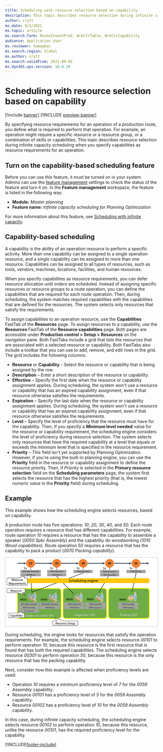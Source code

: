 ```yaml
---
title: Scheduling with resource selection based on capability
description: This topic describes resource selection during infinite capacity scheduling when you specify capabilities as resource requirements for an operation.
author: crytt
ms.date: 9/3/2021
ms.topic: article
ms.search.form: RouteInventProd, WrkCtrTable, WrkCtrCapability
audience: Application User
ms.reviewer: kamaybac
ms.search.region: Global
ms.author: crytt
ms.search.validFrom: 2021-09-03
ms.dyn365.ops.version: 10.0.20
---
```


# Scheduling with resource selection based on capability

[!include [banner](../../includes/banner.md)]
[!INCLUDE [preview-banner](../../includes/preview-banner.md)]

By specifying resource requirements for an operation of a production route, you define what is required to perform that operation. For example, an operation might require a specific resource or a resource group, or a combination of skills or capabilities. This topic describes resource selection during infinite capacity scheduling when you specify capabilities as resource requirements for an operation.

## Turn on the capability-based scheduling feature

Before you can use this feature, it must be turned on in your system. Admins can use the [feature management](../../fin-ops-core/fin-ops/get-started/feature-management/feature-management-overview.md) settings to check the status of the feature and turn it on. In the **Feature management** workspace, the feature is listed in the following way:

- **Module:** *Master planning*
- **Feature name:** *Infinite capacity scheduling for Planning Optimization*

For more information about this feature, see [Scheduling with infinite capacity](infinite-capacity-planning.md).

## Capability-based scheduling

A capability is the ability of an operation resource to perform a specific activity. More than one capability can be assigned to a single operation resource, and a single capability can be assigned to more than one resource. Capabilities can be assigned to all types of resources, such as tools, vendors, machines, locations, facilities, and human resources.

When you specify capabilities as resource requirements, you can defer resource allocation until orders are scheduled. Instead of assigning specific resources or resource groups to a route operation, you can define the capabilities that are required for each route operation. Then, during scheduling, the system matches required capabilities with the capabilities that are defined for the resources. The system selects only resources that satisfy the requirements.

To assign capabilities to an operation resource, use the **Capabilities** FastTab of the **Resources** page. To assign resources to a capability, use the **Resources** FastTab of the **Resource capabilities** page. Both pages are accessible under **Production control \> Setup \> Resources** on the navigation pane. Both FastTabs include a grid that lists the resources that are associated with a selected resource or capability. Both FastTabs also include a toolbar that you can use to add, remove, and edit rows in the grid. The grid includes the following columns:

- **Resource** or **Capability** – Select the resource or capability that is being assigned by the row.
- **Description** – Enter a short description of the resource or capability.
- **Effective** – Specify the first date when the resource or capability assignment applies. During scheduling, the system won't use a resource or capability that has an expired capability assignment, even if that resource otherwise satisfies the requirements.
- **Expiration** – Specify the last date when the resource or capability assignment applies. During scheduling, the system won't use a resource or capability that has an expired capability assignment, even if that resource otherwise satisfies the requirements.
- **Level** – Specify the level of proficiency that the resource must have for the capability. Then, if you specify a **Minimum level needed** value for the resource or capability requirement, the scheduling engine considers the level of proficiency during resource selection. The system selects only resources that have the required capability at a level that equals or exceeds the minimum level that is specified in the resource requirement.
- **Priority** – This field isn't yet supported by Planning Optimization. However, if you're using the built-in planning engine, you can use the **Priority** field in the resource or capability assignment to define the resource priority. Then, if *Priority* is selected in the **Primary resource selection** field on the **Scheduling parameters** page, the system first selects the resource that has the highest priority (that is, the lowest numeric value in the **Priority** field) during scheduling.

## Example

This example shows how the scheduling engine selects resources, based on capability.

A production route has five operations: *10*, *20*, *30*, *40*, and *50*. Each route operation requires a resource that has different capabilities. For example, route operation *10* requires a resource that has the capability to assemble a speaker (*0050 Spkr Assembly*) and the capability do woodworking (*1010 Wood capabilities*). Route operation *50* requires a resource that has the capability to pack a product (*0070 Packing capability*).

![Capability used for scheduling.](media/capability-based-scheduling.png "Capability used for scheduling.")

During scheduling, the engine looks for resources that satisfy the operation requirements. For example, the scheduling engine selects resource *00101* to perform operation *10*, because this resource is the first resource that is found that has both the required capabilities. The scheduling engine selects resource *00301* to perform operation *50*, because this resource is the only resource that has the packing capability.

Next, consider how this example is affected when proficiency levels are used:

- Operation *10* requires a minimum proficiency level of *7* for the *0059 Assembly* capability.
- Resource *00101* has a proficiency level of *5* for the *0059 Assembly* capability.
- Resource *00102* has a proficiency level of *10* for the *0059 Assembly* capability.

In this case, during infinite capacity scheduling, the scheduling engine selects resource *00102* to perform operation *10*, because this resource, unlike the resource *00101*, has the required proficiency level for the capability.

[!INCLUDE[footer-include](../../../includes/footer-banner.md)]
